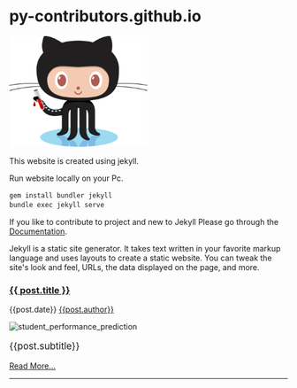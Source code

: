# py-contributors.github.io

<img style="height:200px; width:250px;" src="./assets/img/octojekyll.png" alt="Jekyll logo">

This website is created using jekyll.

Run website locally on your Pc.

```bash
gem install bundler jekyll
bundle exec jekyll serve
```

If you like to contribute to project and new to Jekyll Please go through the [Documentation](https://jekyllrb.com/).

Jekyll is a static site generator. It takes text written in your favorite markup language and uses layouts to create a static website. You can tweak the site's look and feel, URLs, the data displayed on the page, and more.



<div class="card mt-2 p-2">
  <h3 class="text-center"> <a href="{{ post.url }}">{{ post.title }}</a></h3>           
  <p class="text-dark text-center my-2">               
    <i class="fa fa-calendar"></i>{{post.date}}
    <i class="fa fa-user mx-1"></i> <a href="{{post.author_profile_link}}" target="_blank" >{{post.author}}</a>                     
  </p>
    <img class="img-fluid shadow" style="width: 800px;height: 300px;" src="{{post.image}}" alt="student_performance_prediction">
  <div class="container mt-1">              
    <p class="text-dark" style="font-size: 17px">{{post.subtitle}}</p>
    <a href="{{post.url}}" class="btn btn-primary">Read More...</a>				
</div>
</div>
<hr>